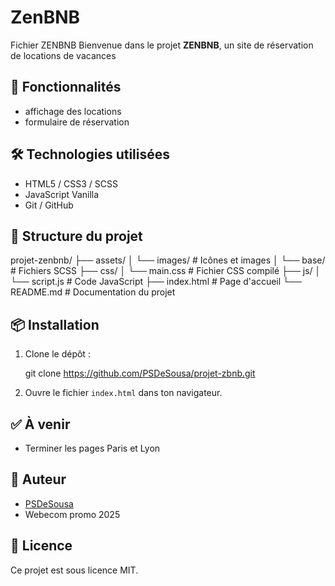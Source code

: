 # ZenBNB
Fichier ZENBNB
Bienvenue dans le projet **ZENBNB**, un site de réservation de locations de vacances

## 🚀 Fonctionnalités

- affichage des locations
- formulaire de réservation

## 🛠️ Technologies utilisées

- HTML5 / CSS3 / SCSS
- JavaScript Vanilla
- Git / GitHub

## 📂 Structure du projet

projet-zenbnb/
├── assets/
│   └── images/             # Icônes et images
│   └── base/               # Fichiers SCSS
├── css/
│   └── main.css            # Fichier CSS compilé
├── js/
│   └── script.js           # Code JavaScript
├── index.html              # Page d'accueil
└── README.md               # Documentation du projet
## 📦 Installation

1. Clone le dépôt :
   
   git clone https://github.com/PSDeSousa/projet-zbnb.git
   
2. Ouvre le fichier `index.html` dans ton navigateur.

## ✅ À venir

- Terminer les pages Paris et Lyon

## 🙌 Auteur

- [PSDeSousa](https://github.com/PSDeSousa)
- Webecom promo 2025


## 📄 Licence

Ce projet est sous licence MIT.
